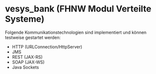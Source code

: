 # vesys_bank (FHNW Modul Verteilte Systeme)
Folgende Kommunikationstechnologien sind implementiert und können testweise gestartet werden:
- HTTP (URLConnection/HttpServer)
- JMS
- REST (JAX-RS)
- SOAP (JAX-WS)
- Java Sockets
